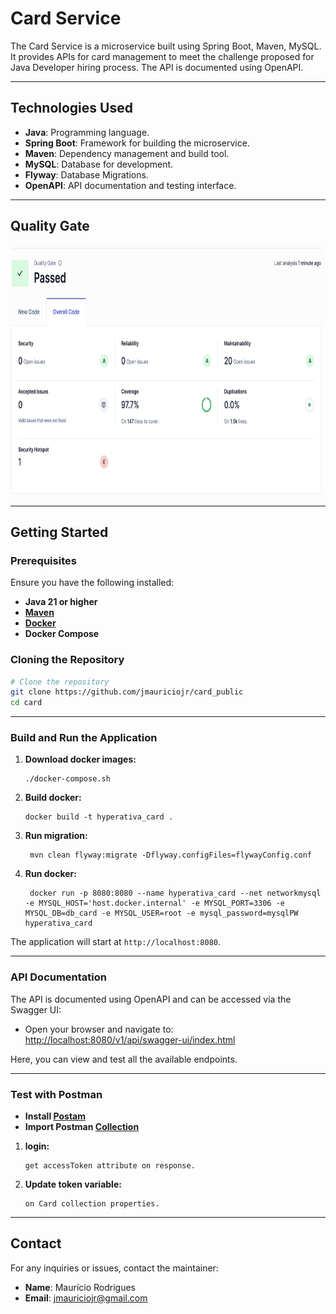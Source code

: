 # Card Service

The Card Service is a microservice built using Spring Boot, Maven, MySQL. It provides APIs for card management to meet the challenge proposed for Java Developer hiring process. The API is documented using OpenAPI.

---

## **Technologies Used**

- **Java**: Programming language.
- **Spring Boot**: Framework for building the microservice.
- **Maven**: Dependency management and build tool.
- **MySQL**: Database for development.
- **Flyway**: Database Migrations.
- **OpenAPI**: API documentation and testing interface.

---

## **Quality Gate**

<img src="./docs/quality_gate.png" width="600" height="400"/>

---

## **Getting Started**

### **Prerequisites**

Ensure you have the following installed:

- **Java 21 or higher**
- **[Maven](https://maven.apache.org/download.cgi)**
- **[Docker](https://www.docker.com/products/docker-desktop/)**
- **Docker Compose**


### **Cloning the Repository**

```bash
# Clone the repository
git clone https://github.com/jmauriciojr/card_public
cd card
```

---

### **Build and Run the Application**

1. **Download docker images:**
   ```
   ./docker-compose.sh
   ```

2. **Build docker:**
   ```
   docker build -t hyperativa_card .
   ```
   
3. **Run migration:**
   ```
	mvn clean flyway:migrate -Dflyway.configFiles=flywayConfig.conf
   ```

4. **Run docker:**
   ```
	docker run -p 8080:8080 --name hyperativa_card --net networkmysql -e MYSQL_HOST='host.docker.internal' -e MYSQL_PORT=3306 -e MYSQL_DB=db_card -e MYSQL_USER=root -e mysql_password=mysqlPW hyperativa_card
   ```

The application will start at `http://localhost:8080`.

---

### **API Documentation**

The API is documented using OpenAPI and can be accessed via the Swagger UI:

- Open your browser and navigate to:  [http://localhost:8080/v1/api/swagger-ui/index.html](http://localhost:8080/v1/api/swagger-ui/index.html)

Here, you can view and test all the available endpoints.

---

### **Test with Postman**


- **Install [Postam](https://www.postman.com/downloads/)**
- **Import Postman [Collection](./docs/Card.postman_collection.json)**


1. **login:**
   ```
   get accessToken attribute on response.
   ```

2. **Update token variable:**
   ```
   on Card collection properties.
   ```


---

## **Contact**

For any inquiries or issues, contact the maintainer:
- **Name**: Maurício Rodrigues
- **Email**: [jmauriciojr@gmail.com](mailto:jmauriciojr@gmail.com)

